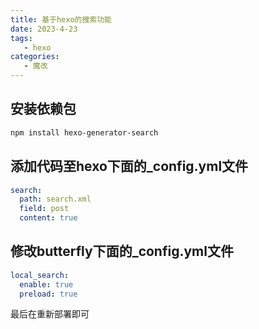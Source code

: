 ```yaml
---
title: 基于hexo的搜索功能
date: 2023-4-23
tags:
   - hexo
categories:
   - 魔改
---
```


## 安装依赖包
```sh
npm install hexo-generator-search
```
## 添加代码至hexo下面的_config.yml文件
```yaml
search:
  path: search.xml
  field: post
  content: true
```
## 修改butterfly下面的_config.yml文件
```yaml
local_search:
  enable: true
  preload: true
```
最后在重新部署即可